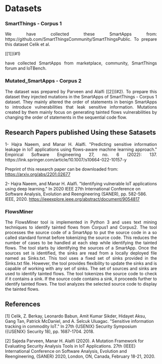 # Datasets

### SmartThings - Corpus 1
<p align="justify">We have collected these SmartApps from: https://github.com/SmartThingsCommunity/SmartThingsPublic. To prepare this dataset Celik et al.</p> [[1]](#1) <p align="justify">have collected SmartApps from marketplace, community, SmartThings forum and IoTBench.</p>

### Mutated_SmartApps - Corpus 2
<p align="justify">The dataset was prepared by Parveen and Alalfi [[2]](#2). To prepare this dataset they injected mutations in the SmartApps of SmartThings - Corpus 1 dataset. They mainly altered the order of statements in benign SmartApps to introduce vulnerabilities that leak sensitive information. Mutations created by them mainly focus on generating tainted flows vulnerabilities by changing the order of statements in the sequential code flow.</p>

## Research Papers published Using these Satasets

<p align="justify">1- Hajra Naeem, and Manar H. Alalfi. "Predicting sensitive information leakage in IoT applications using flows-aware machine learning approach." Empirical Software Engineering 27, no. 6 (2022): 137.
https://link.springer.com/article/10.1007/s10664-022-10157-y 

Preprint of this research paper can be downloaded from: https://arxiv.org/abs/2201.02677

2- Hajra Naeem, and Manar H. Alalfi. "Identifying vulnerable IoT applications using deep learning." In 2020 IEEE 27th International Conference on Software Analysis, Evolution and Reengineering (SANER), pp. 582-586. IEEE, 2020.
https://ieeexplore.ieee.org/abstract/document/9054817

### FlowsMiner 
<p align="justify">The FlowsMiner tool is implemented in Python 3 and uses text mining techniques to identify tainted flows from Corpus1 and Corpus2. The tool processes the source code of a SmartApp to put the source code in a so called standard format before tokenizing the source code. This reduces the number of cases to be handled at each step while identifying the tainted flows. The tool starts by identifying the sources of a SmartApp. Once the sources set is identified, the sinks are read from a locally deployed file named as Sinks.txt. This tool uses a fixed set of sinks provided in the Sinks.txt file. However, the tool provides flexibility to update the sinks and is capable of working with any set of sinks. The set of sources and sinks are used to identify tainted flows. The tool tokenizes the source code to check if it contains a sink. If the source code contains a sink, it proceeds further to identify tainted flows. <!--The usage of FlowsMiner is fairly straightforward, copy and paste the source code of a SmartApp.--> The tool analyzes the selected source code to display the tainted flows.</p>

<!-- I'm commenting/hiding the following link because FlowsMiner is not available at this link anymore-->
<!-- Link: https://141.117.231.79:6852/ -->



## References
<a id="1">[1]</a> 
Celik, Z. Berkay, Leonardo Babun, Amit Kumar Sikder, Hidayet Aksu, Gang Tan, Patrick McDaniel, and A. Selcuk Uluagac. "Sensitive information tracking in commodity IoT." In 27th {USENIX} Security Symposium ({USENIX} Security 18), pp. 1687-1704. 2018.

<a id="2">[2]</a> 
Sajeda Parveen, Manar H. Alalfi (2020). 
A Mutation Framework for Evaluating Security Analysis Tools in IoT Applications. 
27th {IEEE} International Conference on Software Analysis, Evolution and Reengineering, {SANER} 2020, London, ON, Canada, February 18-21, 2020.


